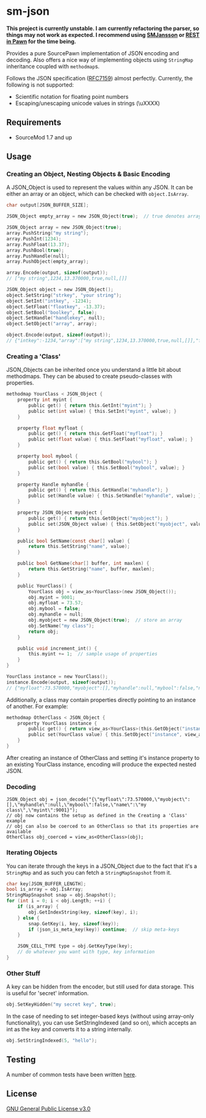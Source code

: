 # sm-json

**This project is currently unstable. I am currently refactoring the parser, so things may not work as expected. I recommend using [SMJansson](https://forums.alliedmods.net/showthread.php?t=184604) or [REST in Pawn](https://forums.alliedmods.net/showthread.php?t=298024) for the time being.**

Provides a pure SourcePawn implementation of JSON encoding and decoding. Also offers a nice way of implementing objects using `StringMap` inheritance coupled with `methodmap`s.

Follows the JSON specification ([RFC7159](https://tools.ietf.org/html/rfc7159)) almost perfectly. Currently, the following is not supported:
* Scientific notation for floating point numbers
* Escaping/unescaping unicode values in strings (\uXXXX)

## Requirements
* SourceMod 1.7 and up

## Usage

### Creating an Object, Nesting Objects & Basic Encoding

A JSON_Object is used to represent the values within any JSON. It can be either an array or an object, which can be checked with `object.IsArray`.

```c
char output[JSON_BUFFER_SIZE];

JSON_Object empty_array = new JSON_Object(true);  // true denotes array

JSON_Object array = new JSON_Object(true);
array.PushString("my string");
array.PushInt(1234);
array.PushFloat(13.37);
array.PushBool(true);
array.PushHandle(null);
array.PushObject(empty_array);

array.Encode(output, sizeof(output));
// ["my string",1234,13.370000,true,null,[]]

JSON_Object object = new JSON_Object();
object.SetString("strkey", "your string");
object.SetInt("intkey", -1234);
object.SetFloat("floatkey", -13.37);
object.SetBool("boolkey", false);
object.SetHandle("handlekey", null);
object.SetObject("array", array);

object.Encode(output, sizeof(output));
// {"intkey":-1234,"array":["my string",1234,13.370000,true,null,[]],"floatkey":-13.370000,"boolkey":false,"strkey":"your string","handlekey":null}
```

### Creating a 'Class'

JSON_Objects can be inherited once you understand a little bit about methodmaps. They can be abused to create pseudo-classes with properties.

```c
methodmap YourClass < JSON_Object {
    property int myint {
        public get() { return this.GetInt("myint"); }
        public set(int value) { this.SetInt("myint", value); }
    }

    property float myfloat {
        public get() { return this.GetFloat("myfloat"); }
        public set(float value) { this.SetFloat("myfloat", value); }
    }

    property bool mybool {
        public get() { return this.GetBool("mybool"); }
        public set(bool value) { this.SetBool("mybool", value); }
    }

    property Handle myhandle {
        public get() { return this.GetHandle("myhandle"); }
        public set(Handle value) { this.SetHandle("myhandle", value); }
    }

    property JSON_Object myobject {
        public get() { return this.GetObject("myobject"); }
        public set(JSON_Object value) { this.SetObject("myobject", value); }
    }

    public bool SetName(const char[] value) {
        return this.SetString("name", value);
    }

    public bool GetName(char[] buffer, int maxlen) {
        return this.GetString("name", buffer, maxlen);
    }

    public YourClass() {
        YourClass obj = view_as<YourClass>(new JSON_Object());
        obj.myint = 9001;
        obj.myfloat = 73.57;
        obj.mybool = false;
        obj.myhandle = null;
        obj.myobject = new JSON_Object(true);  // store an array
        obj.SetName("my class");
        return obj;
    }

    public void increment_int() {
        this.myint += 1;  // sample usage of properties
    }
}

YourClass instance = new YourClass();
instance.Encode(output, sizeof(output));
// {"myfloat":73.570000,"myobject":[],"myhandle":null,"mybool":false,"name":"my class","myint":9001}
```

Additionally, a class may contain properties directly pointing to an instance of another. For example:

```c
methodmap OtherClass < JSON_Object {
    property YourClass instance {
        public get() { return view_as<YourClass>(this.GetObject("instance")); }
        public set(YourClass value) { this.SetObject("instance", view_as<JSON_Object>(value)); }
    }
}
```

After creating an instance of OtherClass and setting it's instance property to an existing YourClass instance, encoding will produce the expected nested JSON.

### Decoding
```
JSON_Object obj = json_decode("{\"myfloat\":73.570000,\"myobject\":[],\"myhandle\":null,\"mybool\":false,\"name\":\"my class\",\"myint\":9001}");
// obj now contains the setup as defined in the Creating a 'Class' example
// obj can also be coerced to an OtherClass so that its properties are available
OtherClass obj_coerced = view_as<OtherClass>(obj);
```

### Iterating Objects
You can iterate through the keys in a JSON_Object due to the fact that it's a `StringMap` and as such you can fetch a `StringMapSnapshot` from it.
```c
char key[JSON_BUFFER_LENGTH];
bool is_array = obj.IsArray;
StringMapSnapshot snap = obj.Snapshot();
for (int i = 0; i < obj.Length; ++i) {
    if (is_array) {
        obj.GetIndexString(key, sizeof(key), i);
    } else {
        snap.GetKey(i, key, sizeof(key));
        if (json_is_meta_key(key)) continue;  // skip meta-keys
    }

    JSON_CELL_TYPE type = obj.GetKeyType(key);
    // do whatever you want with type, key information
}
```

### Other Stuff
A key can be hidden from the encoder, but still used for data storage. This is useful for 'secret' information.
```c
obj.SetKeyHidden("my secret key", true);
```
In the case of needing to set integer-based keys (without using array-only functionality), you can use SetStringIndexed (and so on), which accepts an int as the key and converts it to a string internally.
```c
obj.SetStringIndexed(5, "hello");
```

## Testing
A number of common tests have been written [here](addons/sourcemod/scripting/json_test.sp).

## License
[GNU General Public License v3.0](https://choosealicense.com/licenses/gpl-3.0/)
